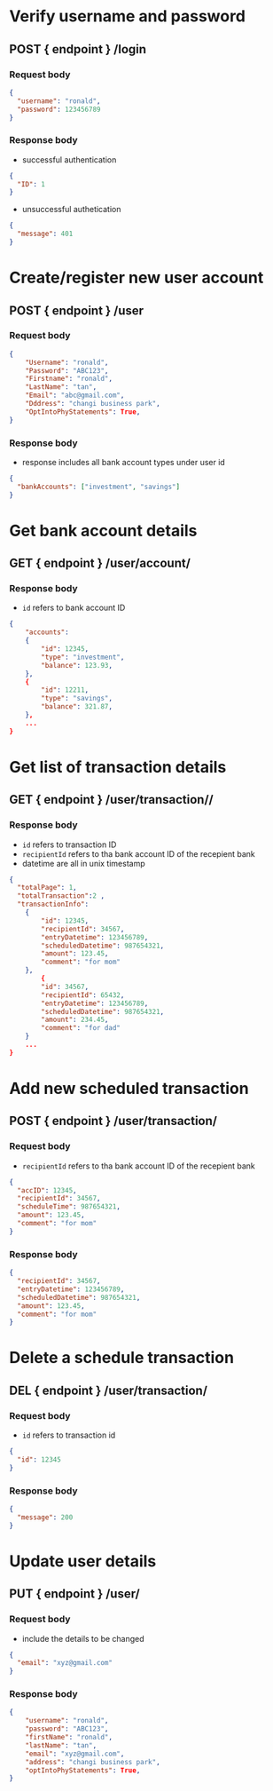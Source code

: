 # Verify username and password

## POST { endpoint } /login

### Request body

```json
{
  "username": "ronald",
  "password": 123456789
}
```

### Response body

- successful authentication

```json
{
  "ID": 1
}
```

- unsuccessful authetication

```json
{
  "message": 401
}
```

# Create/register new user account

## POST { endpoint } /user

### Request body

```json
{
    "Username": "ronald",
    "Password": "ABC123",
    "Firstname": "ronald",
    "LastName": "tan",
    "Email": "abc@gmail.com",
    "Dddress": "changi business park",
    "OptIntoPhyStatements": True,
}
```

### Response body

- response includes all bank account types under user id

```json
{
  "bankAccounts": ["investment", "savings"]
}
```

# Get bank account details

## GET { endpoint } /user/account/<accountID>

### Response body

- `id` refers to bank account ID

```json
{
    "accounts":
    {
        "id": 12345,
        "type": "investment",
        "balance": 123.93,
    },
    {
        "id": 12211,
        "type": "savings",
        "balance": 321.87,
    },
    ...
}
```

# Get list of transaction details

## GET { endpoint } /user/transaction/<accountID>/<page>

### Response body

- `id` refers to transaction ID
- `recipientId` refers to tha bank account ID of the recepient bank
- datetime are all in unix timestamp

```json
{
  "totalPage": 1,
  "totalTransaction":2 ,
  "transactionInfo":
    {
        "id": 12345,
        "recipientId": 34567,
        "entryDatetime": 123456789,
        "scheduledDatetime": 987654321,
        "amount": 123.45,
        "comment": "for mom"
    },
        {
        "id": 34567,
        "recipientId": 65432,
        "entryDatetime": 123456789,
        "scheduledDatetime": 987654321,
        "amount": 234.45,
        "comment": "for dad"
    }
    ...
}
```

# Add new scheduled transaction

## POST { endpoint } /user/transaction/<accountID>

### Request body

- `recipientId` refers to tha bank account ID of the recepient bank

```json
{
  "accID": 12345,
  "recipientId": 34567,
  "scheduleTime": 987654321,
  "amount": 123.45,
  "comment": "for mom"
}
```

### Response body

```json
{
  "recipientId": 34567,
  "entryDatetime": 123456789,
  "scheduledDatetime": 987654321,
  "amount": 123.45,
  "comment": "for mom"
}
```

# Delete a schedule transaction

## DEL { endpoint } /user/transaction/<accountID>

### Request body

- `id` refers to transaction id

```json
{
  "id": 12345
}
```

### Response body

```json
{
  "message": 200
}
```

# Update user details

## PUT { endpoint } /user/<accountID>

### Request body

- include the details to be changed

```json
{
  "email": "xyz@gmail.com"
}
```

### Response body

```json
{
    "username": "ronald",
    "password": "ABC123",
    "firstName": "ronald",
    "lastName": "tan",
    "email": "xyz@gmail.com",
    "address": "changi business park",
    "optIntoPhyStatements": True,
}
```
